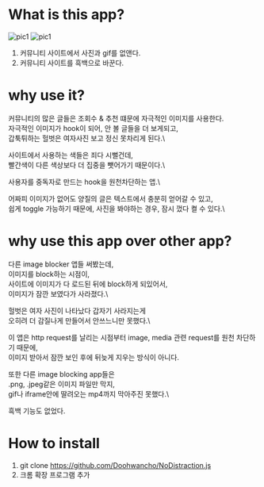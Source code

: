 # What is this app?
![pic1](https://github.com/Doohwancho/LeetcodeFirst.js/blob/master/document/picture1.png)
![pic1](https://github.com/Doohwancho/LeetcodeFirst.js/blob/master/document/picture2.png)

1. 커뮤니티 사이트에서 사진과 gif를 없앤다.
2. 커뮤니티 사이트를 흑백으로 바꾼다.


# why use it?

커뮤니티의 많은 글들은 조회수 & 추천 떄문에 자극적인 이미지를 사용한다.\
자극적인 이미지가 hook이 되어, 안 볼 글들을 더 보게되고,\
갑툭튀하는 헐벗은 여자사진 보고 정신 못차리게 된다.\

사이트에서 사용하는 색들은 죄다 시뻘건데,\
빨간색이 다른 색상보다 더 집중을 뺏어가기 때문이다.\


사용자를 중독자로 만드는 hook을 원천차단하는 앱.\


어짜피 이미지가 없어도 양질의 글은 텍스트에서 충분히 얻어갈 수 있고,\
쉽게 toggle 가능하기 때문에, 사진을 봐야하는 경우, 잠시 껐다 켤 수 있다.\


# why use this app over other app?

다른 image blocker 앱들 써봤는데,\
이미지를 block하는 시점이,\
사이트에 이미지가 다 로드된 뒤에 block하게 되있어서,\
이미지가 잠깐 보였다가 사라졌다.\

헐벗은 여자 사진이 나타났다 갑자기 사라지는게\
오히려 더 감질나게 만들어서 안쓰느니만 못했다.\

이 앱은 http request를 날리는 시점부터 image, media 관련 request를 원천 차단하기 때문에,\
이미지 받아서 잠깐 보인 후에 뒤늦게 지우는 방식이 아니다.


또한 다른 image blocking app들은\
.png, .jpeg같은 이미지 파일만 막지,\
gif나 iframe안에 딸려오는 mp4까지 막아주진 못했다.\

흑백 기능도 없었다.



# How to install

1. git clone https://github.com/Doohwancho/NoDistraction.js
2. 크롬 확장 프로그램 추가

